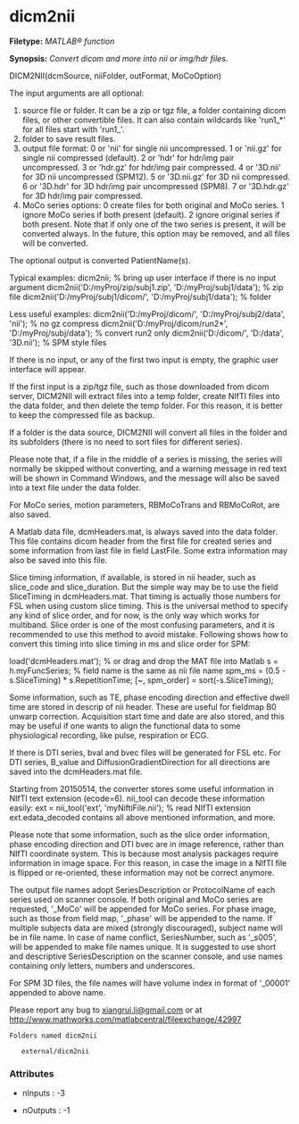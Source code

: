 # dicm2nii

**Filetype:** _MATLAB&reg; function_

**Synopsis:** _Convert dicom and more into nii or img/hdr files._

DICM2NII(dcmSource, niiFolder, outFormat, MoCoOption)

The input arguments are all optional:
1. source file or folder. It can be a zip or tgz file, a folder containing
      dicom files, or other convertible files. It can also contain wildcards
      like 'run1_*' for all files start with 'run1_'.
2. folder to save result files.
3. output file format:
       0 or 'nii'           for single nii uncompressed.
       1 or 'nii.gz'        for single nii compressed (default).
       2 or 'hdr'           for hdr/img pair uncompressed.
       3 or 'hdr.gz'        for hdr/img pair compressed.
       4 or '3D.nii'        for 3D nii uncompressed (SPM12).
       5 or '3D.nii.gz'     for 3D nii compressed.
       6 or '3D.hdr'        for 3D hdr/img pair uncompressed (SPM8).
       7 or '3D.hdr.gz'     for 3D hdr/img pair compressed.
4. MoCo series options:
       0 create files for both original and MoCo series.
       1 ignore MoCo series if both present (default).
       2 ignore original series if both present.
      Note that if only one of the two series is present, it will be converted
      always. In the future, this option may be removed, and all files will be
      converted. 

The optional output is converted PatientName(s).

Typical examples:
dicm2nii; % bring up user interface if there is no input argument
dicm2nii('D:/myProj/zip/subj1.zip', 'D:/myProj/subj1/data'); % zip file
dicm2nii('D:/myProj/subj1/dicom/', 'D:/myProj/subj1/data'); % folder

Less useful examples:
dicm2nii('D:/myProj/dicom/', 'D:/myProj/subj2/data', 'nii'); % no gz compress
dicm2nii('D:/myProj/dicom/run2*', 'D:/myProj/subj/data'); % convert run2 only
dicm2nii('D:/dicom/', 'D:/data', '3D.nii'); % SPM style files

If there is no input, or any of the first two input is empty, the graphic user
interface will appear.

If the first input is a zip/tgz file, such as those downloaded from dicom
server, DICM2NII will extract files into a temp folder, create NIfTI files
into the data folder, and then delete the temp folder. For this reason, it is
better to keep the compressed file as backup.

If a folder is the data source, DICM2NII will convert all files in the folder
and its subfolders (there is no need to sort files for different series).

Please note that, if a file in the middle of a series is missing, the series
will normally be skipped without converting, and a warning message in red text
will be shown in Command Windows, and the message will also be saved into a
text file under the data folder.

For MoCo series, motion parameters, RBMoCoTrans and RBMoCoRot, are also saved.

A Matlab data file, dcmHeaders.mat, is always saved into the data folder. This
file contains dicom header from the first file for created series and some
information from last file in field LastFile. Some extra information may also
be saved into this file.

Slice timing information, if available, is stored in nii header, such as
slice_code and slice_duration. But the simple way may be to use the field
SliceTiming in dcmHeaders.mat. That timing is actually those numbers for FSL
when using custom slice timing. This is the universal method to specify any
kind of slice order, and for now, is the only way which works for multiband.
Slice order is one of the most confusing parameters, and it is recommended to
use this method to avoid mistake. Following shows how to convert this timing
into slice timing in ms and slice order for SPM:
    
load('dcmHeaders.mat'); % or drag and drop the MAT file into Matlab
s = h.myFuncSeries; % field name is the same as nii file name
spm_ms = (0.5 - s.SliceTiming) * s.RepetitionTime;
[~, spm_order] = sort(-s.SliceTiming);

Some information, such as TE, phase encoding direction and effective dwell
time are stored in descrip of nii header. These are useful for fieldmap B0
unwarp correction. Acquisition start time and date are also stored, and this
may be useful if one wants to align the functional data to some physiological
recording, like pulse, respiration or ECG.

If there is DTI series, bval and bvec files will be generated for FSL etc. For
DTI series, B_value and DiffusionGradientDirection for all directions are
saved into the dcmHeaders.mat file.

Starting from 20150514, the converter stores some useful information in NIfTI
text extension (ecode=6). nii_tool can decode these information easily:
ext = nii_tool('ext', 'myNiftiFile.nii'); % read NIfTI extension
ext.edata_decoded contains all above mentioned information, and more.

Please note that some information, such as the slice order information, phase
encoding direction and DTI bvec are in image reference, rather than NIfTI
coordinate system. This is because most analysis packages require information
in image space. For this reason, in case the image in a NIfTI file is flipped
or re-oriented, these information may not be correct anymore.

The output file names adopt SeriesDescription or ProtocolName of each series
used on scanner console. If both original and MoCo series are requested,
'_MoCo' will be appended for MoCo series. For phase image, such as those from
field map, '_phase' will be appended to the name. If multiple subjects data
are mixed (strongly discouraged), subject name will be in file name. In case
of name conflict, SeriesNumber, such as '_s005', will be appended to make file
names unique. It is suggested to use short and descriptive SeriesDescription
on the scanner console, and use names containing only letters, numbers and
underscores.

For SPM 3D files, the file names will have volume index in format of '_00001'
appended to above name.

Please report any bug to xiangrui.li@gmail.com or at
http://www.mathworks.com/matlabcentral/fileexchange/42997

    Folders named dicm2nii

       external/dicm2nii


### Attributes


- nInputs : -3

- nOutputs : -1
